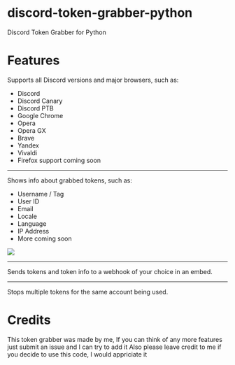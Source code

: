 # discord-token-grabber-python
Discord Token Grabber for Python

# Features

Supports all Discord versions and major browsers, such as:
- Discord
- Discord Canary
- Discord PTB
- Google Chrome
- Opera
- Opera GX
- Brave
- Yandex
- Vivaldi
- Firefox support coming soon

------------

Shows info about grabbed tokens, such as:
- Username / Tag
- User ID
- Email
- Locale
- Language
- IP Address
- More coming soon

![](https://media.discordapp.net/attachments/852275868939190275/853714371950673970/unknown.png)

------------

Sends tokens and token info to a webhook of your choice in an embed.

------------


Stops multiple tokens for the same account being used.
# Credits
This token grabber was made by me, If you can think of any more features just submit an issue and I can try to add it
Also please leave credit to me if you decide to use this code, I would appriciate it

